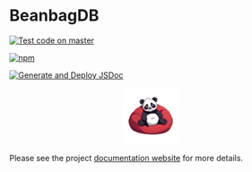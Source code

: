 # BeanbagDB 

[![Test code on master](https://github.com/shubhvjain/beanbagdb/actions/workflows/test_on_master.yml/badge.svg)](https://github.com/shubhvjain/beanbagdb/tree/main)  

  [![npm](https://github.com/shubhvjain/beanbagdb/actions/workflows/release.yml/badge.svg)](https://www.npmjs.com/package/beanbagdb)

  [![Generate and Deploy JSDoc](https://github.com/shubhvjain/beanbagdb/actions/workflows/deploy_docs.yml/badge.svg)](http://svja.in/beanbagdb/)

<div style="text-align:center">

<img src="./doc-src/logo.png" alt="Alt text" style="width:auto; height:100px">
</div>


Please see the project [documentation website](http://svja.in/beanbagdb/) for more details. 
